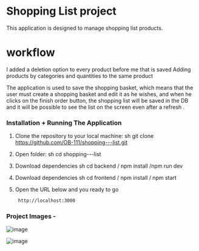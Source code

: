 # Shopping List project

This application is designed to manage shopping list products.

# workflow

I added a deletion option to every product before me that is saved
Adding products by categories and quantities to the same product

The application is used to save the shopping basket, which means that the user must create a shopping basket and edit it as he wishes,
and when he clicks on the finish order button, the shopping list will be saved in the DB and it will be possible to see the list on the screen even after a refresh .


### Installation + Running The Application

1. Clone the repository to your local machine:
   sh
   git clone https://github.com/OB-111/shopping---list.git
   
2. Open folder:
   sh
   cd shopping---list

3. Download dependencies 
   sh
   cd backend / npm install /npm run dev

4. Download dependencies 
   sh
   cd frontend / npm install / npm start
     
5. Open the URL below and you ready to go
    ```sh
     http://localhost:3000

  ### Project Images -
  ![image](https://github.com/user-attachments/assets/a96ed98e-4e48-48a2-96cc-eeb342487e82)

 ![image](https://github.com/user-attachments/assets/b4eeff1e-ba1e-4688-9b8a-717a8829dbc7)
